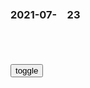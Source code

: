 ### 2021-07-　23

```note
```

<table id="tbc" style="white-space: pre-wrap">
</table>
<button onclick="toggleb()">toggle</button>
<pre id="prr" style="display: none">
<!-- 🍅<br>　<hr>🍑 -->

终于有人撕下了罗永浩「伪装
https://baijiahao.baidu.com/s?id=1705782199271745331&wfr=spider&for=pc

罗永浩却坦白承认了自己的脆弱。

在刚欠债半年多的时间里，他曾好几次认真地考虑过自杀，也会躲在办公室的隔间里偷偷抹眼泪。

罗丹的雕塑《青铜时代》，代表着「人类觉醒，摆脱蒙昧。

罗永浩回忆当初竞争对手在网上雇水军黑自己公司的产品时，他一直不同意公关部找媒体采取「以牙还牙」的方式。

可是他后来发现，这样的恶评如果不加以稀释，只会造成越来越严重的后果。

在他终于同意公关部按照行业规则进行运作的那一晚，同事们都很高兴，但罗永浩却笑不出来。

他觉得异常沮丧。

怀着一腔真挚热情投入科技行业的他，最终还是得妥协于商业的运作模式。

就那个时候开始我意识到，如果我做了企业，仍然可以有很强的商业伦理道德感，但是你不能有道德洁癖，这些东西对我来讲是一个很大的包袱。

这就是陈晓楠的主持风格。

她会尽可能让采访对象自发地多说一些，自己说得很少。

而她真诚、精准的反馈，总是能激发出被采访者毫不遮掩的倾诉欲。

真正地做到「聊到人心坎儿里去了

他回忆起2003年的冬天，自己在天桥上偶遇了一位来京寻求法律援助的老太太。风尘仆仆，衣衫褴褛，看着就很辛酸。

罗翔主动上前询问，并将她送到了法律援助中心，老人竟当场下跪致谢。

临走前，她对这个年轻的大男孩说∶「你就不用陪我上去了，别影响你的前途。」

当时的罗翔已经考取了律师资格证，但他始终没说出自己的身份，「说白了，我怕惹麻烦。」

此后多年，这事儿一直像一根鱼刺一样，卡在罗翔的记忆里，反复逼问着他的良心——自己明明能帮一把，却选择了沉默。

从这个侧面却可以看出，陈晓楠给人的信任感和真诚度是百分之百的。

你给出全部的真心，对方就会放下防备，反馈给你最真实的感受。

还有陈晓楠采访陈佩斯那一期。

当陈佩斯乐呵呵地打趣年轻时艰苦的知青生活时，陈晓楠却捕捉到了他眼里的失落，「你其实始终没适应。」

陈佩斯突然就哽咽了，红着眼点了点头。

这其中，最令陈晓楠难忘的，是一个叫文香嫂的农村妇女。

在海边开一个小旅馆的文香嫂，20多年没赚到什么钱，却捡回来100多个想要跳海的自杀者。

其中有逃婚的年轻女孩、破产的中年男人、得了绝症的小伙子、离家出走的青少年……

每当看到有人孤零零地坐在海边，文香嫂总是会上前与他们聊一聊，请他们去店里吃碗热汤面。

我就是给他们煮碗热汤面，陪他们哭一场。然后再给煮碗热汤面，再哭一场。

碰见精神状态差，独自来住店的旅客，文香嫂一晚都不敢合眼，因为「我是他们的最后一根救命稻草，我不能撒手啊

陈晓楠采访了一位已经「金盆洗手」的PUA加害者，家境贫寒、长相普通的他，认为没有女生会喜欢真实的自己，只有运用套路才能赢得爱情。

在运用PUA技术搞定一个又一个女生之后，他却感到前所未有的分裂，甚至患上了抑郁症，最终不得不加入「反PUA」的组织来治愈自己。

十几年后，她将贴吧的管理告上了法庭，对方因损害他人名誉被判三个月。

此事一出，不少校友都为自己的沉默和袖手旁观向她道歉，但真正施暴的那几个人却没有一个站出来。

未成年人的善恶标准、校园暴力对受害者的影响之深，远远超出了人们的想象。

「神女」事件促使每个人开始反思：沉默，或许就是对暴力的首肯。

作家路遥曾在《平凡的世界》中感慨：

人们宁愿去关心一个蹩脚电影演员的吃喝拉撒和鸡毛蒜皮，而不愿了解一个普通人波涛汹涌的内心世界。

尤其是在如今这个短视频霸屏、娱乐至上的年代，长视频是绝对的「奢侈品」。但陈晓楠坚定地说：

我一定要给他们购买「奢侈品」的理由。

因为「有戏剧性，有张力，有思考价值，生活的剧本远远比电影剧本戏剧性大得多。

别往桌子下面藏！拿出来
https://baijiahao.baidu.com/s?id=1705976312807057060&wfr=spider&for=pc

她们拥有遗世独立的容颜，却靠才华征服了男qsh
https://www.sohu.com/a/225726815_467488

7人团，百年前乘风破浪的女性作家们，伍尔夫及其他
https://m.thepaper.cn/newsDetail_forward_8052040

这5款极品软件！都是老司机必备的工具，每一款都是神器 | 零度解说
https://www.youtube.com/watch?v=vfWhWcwgktc

MagnetW

伍尔芙、王尔德、萨特……大作家们的情书里不说“我爱你
https://www.sohu.com/a/248311877_100003928

八大现象难以常理解释，研究者：平行宇宙或不是空穴来风
https://baijiahao.baidu.com/s?id=1705497694230377371&wfr=spider&for=pc

任正f：以前h为末位淘汰的全是员工，后来才发现真正要淘汰的是干部，董明珠特别赞同
https://new.qq.com/omn/20210613/20210613A00TT100.html

垃圾公司都有哪些特征
https://www.bilibili.com/video/BV1pB4y1N7mF

1. 下班就开会，开会没有议题，议题永远没有结果。
2. 招聘没有标准，什么人都招，天天招人又留不住人。
3. 工作没有量化，一件事情五个人管，有问题就甩锅。
4. 薪酬没有设计做多做少都一个样。
5. 发展没有规划，老板只顾自己挣钱，员工没出路。
6. 培训没有系统，工作怎么做，全靠自己悟。
7. 晋升没有标准，重用关系户，提拔全看l导心情。
8. 考核没有指标，做好做坏一个样。
烂公司只会谈情怀，好公司画饼也分饼。

弹幕
g企全部全部都这样
全中
都中了哈哈哈
法y是了
笑死 这不就是我们g企吗
很好，我进过全中的
这不就是g企么
你说的不就是我们那吗
这不就是b队？
g务员
g企通病
g企：别说了 我们全揽了
zg不都这样的，哈哈哈哈。
全中
你直接报我公司名字好了，广东华保数据

网信部门依法约谈腾讯、淘宝等负责人，责令整改传播儿童软色情表情包等问题
https://baijiahao.baidu.com/s?id=1705878693920547914

一、防止
　卖惨“审丑”等现象对未成年人形成不良导向。

五、深入整治诱导未成年人
　拉踩引战、刷量控评等行为。

六、
　严防
　不良文化
　扭曲青少年价值观，

　o30753758
　w者荣耀毒害太深，不单害未成年人，也毒害成年人，特别对于女性成瘾特别厉害

w的梦想希望成H
　应该整顿d音！什么乱七八糟的主都播不禁！好多正能量主播被封

箜篌
https://csdnimg.cn/release/cmsfe/public/img/img_empty.e6dff8a5.png

b交大教授阮加：贵州茅t，凭一己之力否定市场经济
https://baijiahao.baidu.com/s?id=1705869849139570745&wfr=spider&for=pc

世卫组织提醒：洪水接触的所有食物需丢弃
https://baijiahao.baidu.com/s?id=1672177537561937142&wfr=spider&for=pc

洪灾后的生水是传染病最好的传播渠道
https://new.qq.com/rain/a/20210721A025EJ00

暴雨后自来水不能喝？郑州自来水厂郑重声明：全部达标，放心喝
https://www.163.com/dy/article/GFESTHQ60534P59R.html

陈z席，防m之口，甚于防川，堵不如疏，遮掩不如透明
https://www.sohu.com/a/397039969_485954

学习时报：防m之口，甚于防川
https://new.qq.com/omn/20210710/20210710A06XE300.html

召公规谏 防m之口 甚于防川
https://baijiahao.baidu.com/s?id=1629049006583157737&wfr=spider&for=pc

防范mz的批评，会比防止洪水来得更难。洪水受到堵塞会因此崩堤爆发，受到伤害的人会更多。百x的情况就像洪水一样，所以古来懂的治水的人一定都是疏通河道，使洪水能够顺利的流出去，而管治gm一定要叫他们敢真讲话，发表自己意见。

防n甚于防川！美fzf已把本ggn列为比基地组织更可怕的威胁
https://baijiahao.baidu.com/s?id=1691632481958587040&wfr=spider&for=pc

国会山最有q力的女人，曝重磅丑闻
https://baijiahao.baidu.com/s?id=1705903144123052924&wfr=spider&for=pc

美国所谓的“mzz治”，其实只不过是少数q贵的特q游戏。《华盛顿邮报》曾意味深长地指出，在美国，“你光靠一个有名的姓氏就能获得巨额政治捐赠和大把的选票”。

这里所说的“有名的姓氏”，就包括“佩洛x

外媒介绍保罗·佩洛x时，通常将其称为“金融家”，而最近引起争议的事件，也恰恰发生在金融领域。

一边是南希·佩洛西宣称要打压巨头，一边是保罗·佩洛西用真金白银看涨巨头，该信谁的，美国投资者想必心里有数。

但这显然不能打消外界疑虑，因为“股神”保罗每次买入卖出的时机都卡得太准了，而且似乎总能走在政策前面

如果你认为议长个人财富如此快速增长是正常的，也没问题，但问题是这些钱是怎么来的，它来自于直接受其行动影响的公司。

美媒获取的资料显示，伯尔在小圈子聚会中曾警告称新冠病毒“传播力非常强”，疫情可能会非常严重，但在公共场合时，他却对疫情轻描淡写。此事被曝光后，有美国网友愤怒地指出，伯尔此举就好比“戏院失火时他从出口溜走了，同时还顺手把戏票卖给了妇女儿童。

美国普林斯顿大学和西北大学7年前的一项研究结果，那份题为《美国z治的检验理论：精英、利益群体和普通gm》的研究报告指出，美国zf不代表该国大多数gm的利益，而是由富人和q贵的利益统t治。

“当大多数gm与经济精英或有组织的利益群体意见不一致时，前者通常会输。

<!-- 🍅<br>　<hr>🍑 -->
</pre>

```tip
```

<script src="https://cdn.jsdelivr.net/npm/jquery@3.5.1/dist/jquery.min.js"></script>

<link rel="stylesheet" href="https://cdn.jsdelivr.net/gh/fancyapps/fancybox@3.5.7/dist/jquery.fancybox.min.css" />
<script src="https://cdn.jsdelivr.net/gh/fancyapps/fancybox@3.5.7/dist/jquery.fancybox.min.js"></script>

<script type="text/javascript">

setTimeout(function(){
  tbc.innerHTML = parseURL(prr.innerHTML);
},0);

var __urlRegex = /(\b(https?|ftp|file):\/\/[-A-Z0-9+&@#\/%?=~_|!:,.;]*[-A-Z0-9+&@#\/%=~_|])/ig;
var __imgRegex = /\.(?:jpe?g|gif|png)$/i;

function parseURL($string){

    var exp = __urlRegex;
    return $string.replace(exp,function(match){
            __imgRegex.lastIndex=0;
            if(__imgRegex.test(match)){
                return '<a data-fancybox="gallery" href="' + match.replace("/p=700", "")
                 + '"><img src="' + match.replace("/p=700", "")+'" width="64"></a>';
            }
            else{
                return '<a href="' + match + '" target="_blank">' + match + '</a>';
            }
        }
    );
}

function toggleb() {
  var x = document.getElementById("prr");
  if (x.style.display === "none") {
    x.style.display = "";
  } else {
    x.style.display = "none";
  }
}

</script>
